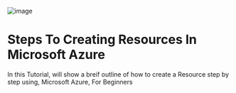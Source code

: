 


![image](https://github.com/TyeshayeC/Practical-Exam-/assets/170483282/00ad1457-1209-429d-9f23-9fc933b2f189)

# Steps To Creating Resources In Microsoft Azure

In this Tutorial, will show a breif outline of how to create a Resource step by step using, Microsoft Azure, For Beginners 
